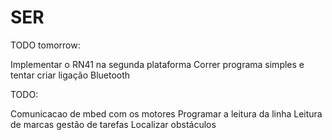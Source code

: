 # SER

TODO tomorrow:

Implementar o RN41 na segunda plataforma
Correr programa simples e tentar criar ligação Bluetooth

TODO:

Comunicacao de mbed com os motores
Programar a leitura da linha
Leitura de marcas
gestão de tarefas
Localizar obstáculos
